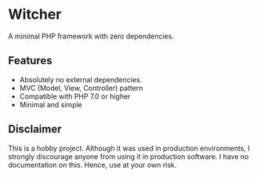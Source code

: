 # Witcher
A minimal PHP framework with zero dependencies.

## Features
- Absolutely no external dependencies.
- MVC (Model, View, Controller) pattern
- Compatible with PHP 7.0 or higher
- Minimal and simple

## Disclaimer
This is a hobby project. Although it was used in production environments, 
I strongly discourage anyone from using it in production software. I have no documentation
on this. Hence, use at your own risk.
